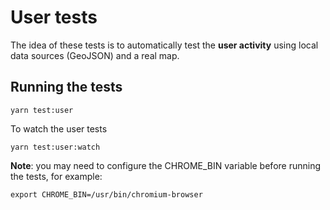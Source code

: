 # User tests

The idea of these tests is to automatically test the **user activity** using local data sources (GeoJSON) and a real map.

## Running the tests

```
yarn test:user
```

To watch the user tests

```
yarn test:user:watch
```


**Note**: you may need to configure the CHROME_BIN variable before running the tests, for example:

```
export CHROME_BIN=/usr/bin/chromium-browser
```
